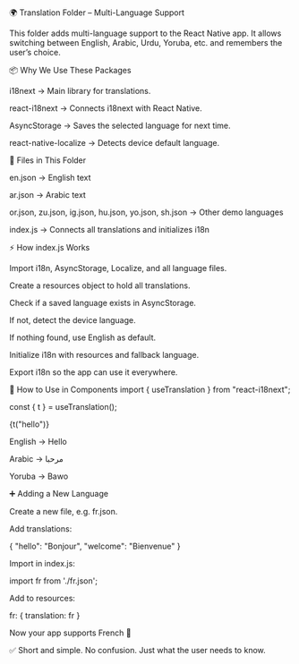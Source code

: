🌍 Translation Folder – Multi-Language Support

This folder adds multi-language support to the React Native app.
It allows switching between English, Arabic, Urdu, Yoruba, etc. and remembers the user’s choice.

📦 Why We Use These Packages

i18next → Main library for translations.

react-i18next → Connects i18next with React Native.

AsyncStorage → Saves the selected language for next time.

react-native-localize → Detects device default language.

📂 Files in This Folder

en.json → English text

ar.json → Arabic text

or.json, zu.json, ig.json, hu.json, yo.json, sh.json → Other demo languages

index.js → Connects all translations and initializes i18n

⚡ How index.js Works

Import i18n, AsyncStorage, Localize, and all language files.

Create a resources object to hold all translations.

Check if a saved language exists in AsyncStorage.

If not, detect the device language.

If nothing found, use English as default.

Initialize i18n with resources and fallback language.

Export i18n so the app can use it everywhere.

🚀 How to Use in Components
import { useTranslation } from "react-i18next";

const { t } = useTranslation();

<Text>{t("hello")}</Text>


English → Hello

Arabic → مرحبا

Yoruba → Bawo

➕ Adding a New Language

Create a new file, e.g. fr.json.

Add translations:

{
  "hello": "Bonjour",
  "welcome": "Bienvenue"
}


Import in index.js:

import fr from './fr.json';


Add to resources:

fr: { translation: fr }


Now your app supports French 🎉

✅ Short and simple. No confusion. Just what the user needs to know.
